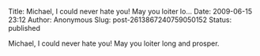 Title: Michael, I could never hate you! May you loiter lo...
Date: 2009-06-15 23:12
Author: Anonymous
Slug: post-2613867240759050152
Status: published

Michael, I could never hate you! May you loiter long and prosper.
